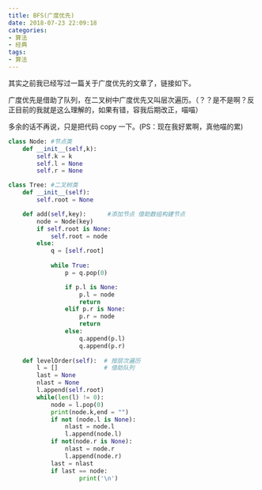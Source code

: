 ```yaml
---
title: BFS(广度优先)
date: 2018-07-23 22:09:18
categories:
- 算法
- 经典
tags:
- 算法
---
```

其实之前我已经写过一篇关于广度优先的文章了，链接如下。

[]()

<!-- more -->

广度优先是借助了队列，在二叉树中广度优先又叫层次遍历。（？？是不是啊？反正目前的我就是这么理解的，如果有错，容我后期改正，喵喵）

多余的话不再说，只是把代码 copy 一下。(PS：现在我好累啊，真他喵的累)

```python
class Node: #节点类
	def __init__(self,k):
		self.k = k
		self.l = None
		self.r = None

class Tree: #二叉树类
	def __init__(self):
		self.root = None

	def add(self,key):		#添加节点 借助数组构建节点
		node = Node(key)
		if self.root is None:
			self.root = node
		else:
			q = [self.root]
			
			while True:
				p = q.pop(0)

				if p.l is None:
					p.l = node
					return
				elif p.r is None:
					p.r = node
					return
				else:
					q.append(p.l)
					q.append(p.r)
					
	def levelOrder(self):  # 按层次遍历
		l = []             # 借助队列
		last = None
		nlast = None
		l.append(self.root)
		while(len(l) != 0):
			node = l.pop(0)
			print(node.k,end = "")
			if not (node.l is None):
				nlast = node.l
				l.append(node.l)
			if not(node.r is None):
				nlast = node.r
				l.append(node.r)
			last = nlast
			if last == node:
					print('\n')					
```
